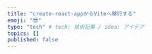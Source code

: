 ```yaml
---
title: "create-react-appからViteへ移行する"
emoji: "😎"
type: "tech" # tech: 技術記事 / idea: アイデア
topics: []
published: false
---
```

